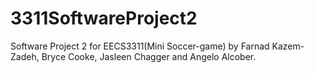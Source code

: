 # 3311SoftwareProject2
Software Project 2 for EECS3311(Mini Soccer-game) by Farnad Kazem-Zadeh, Bryce Cooke, Jasleen Chagger and Angelo Alcober.
